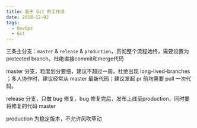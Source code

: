 ```yaml
---
title: 基于 Git 的工作流
date: 2018-12-02
tags:
  - DevOps
  - Git
---
```


三条主分支：`master` & `release` & `production`，贯彻整个流程始终，需要设置为protected branch，杜绝直接commit和merge代码

master 分支，粒度划分要细，建议不超过一周，杜绝出现 long-lived-branches ；多人协作时，建议经常从 master 最新代码；建议发起 pr 前均需要 pull 一次代码。

<!-- more -->

release 分支，只做 bug 修复，bug 修复完后，发布上线至production，同时要将修复的代码 master

production 为稳定版本，不允许风吹草动

